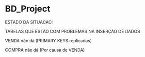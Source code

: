 # BD_Project

ESTADO DA SITUACAO:

TABELAS QUE ESTÃO COM PROBLEMAS NA INSERÇÃO DE DADOS

VENDA não dá (PRIMARY KEYS replicadas)

COMPRA não dá (Por causa de VENDA)
